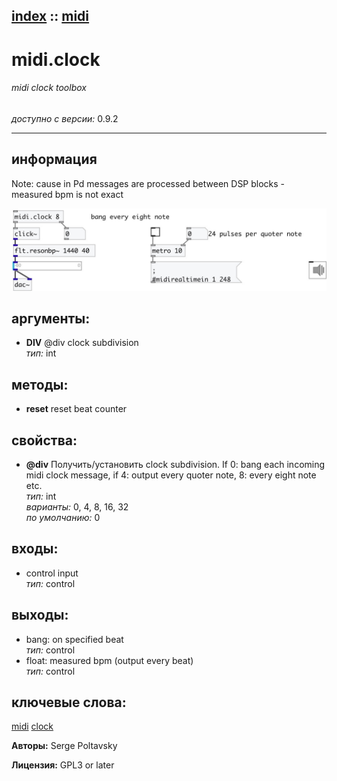 [index](index.html) :: [midi](category_midi.html)
---

# midi.clock

###### midi clock toolbox

*доступно с версии:* 0.9.2

---


## информация
Note: cause in Pd messages are processed between DSP blocks - measured bpm is not exact


[![example](../examples/img/midi.clock.jpg)](../examples/pd/midi.clock.pd)



## аргументы:

* **DIV**
@div clock subdivision<br>
_тип:_ int<br>



## методы:

* **reset**
reset beat counter<br>




## свойства:

* **@div** 
Получить/установить clock subdivision. If 0: bang each incoming midi clock message, if 4: output
every quoter note, 8: every eight note etc.<br>
_тип:_ int<br>
_варианты:_ 0, 4, 8, 16, 32<br>
_по умолчанию:_ 0<br>



## входы:

* control input<br>
_тип:_ control



## выходы:

* bang: on specified beat<br>
_тип:_ control
* float: measured bpm (output every beat)<br>
_тип:_ control



## ключевые слова:

[midi](keywords/midi.html)
[clock](keywords/clock.html)






**Авторы:** Serge Poltavsky




**Лицензия:** GPL3 or later





